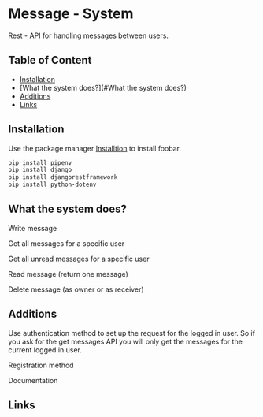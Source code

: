 
# Message - System 

Rest - API for handling messages between users.
## Table of Content
* [Installation](#Installation)
* [What the system does?](#What the system does?)
* [Additions](#Additions)
* [Links](#Links)

## Installation

Use the package manager [Installtion](https://github.com/BoazBitt/Message-System/blob/master/Installations.txt) to install foobar.

```bash
pip install pipenv
pip install django
pip install djangorestframework
pip install python-dotenv

```

## What the system does?

Write message

Get all messages for a specific user

Get all unread messages for a specific user

Read message (return one message)

Delete message (as owner or as receiver)

## Additions
 Use authentication method to set up the request for the logged in user. So if you ask for the get messages API you will only get the messages for the current logged in user.

Registration method

Documentation 






## Links

